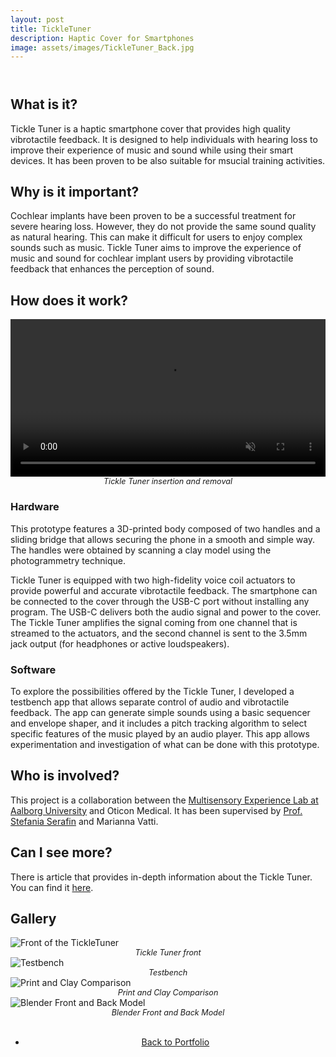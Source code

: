 ```yaml
---
layout: post
title: TickleTuner
description: Haptic Cover for Smartphones
image: assets/images/TickleTuner_Back.jpg
---
```


<!-- Main -->
<div id="main" class="alt">

<!-- One -->
<section id="one">
	<div class="inner">
		<header class="major">
			<!-- <h1>SoundCubes</h1> -->
		</header>


<!-- Content -->

<h2>What is it?</h2>
<p>Tickle Tuner is a haptic smartphone cover that provides high quality vibrotactile feedback. It is designed to help individuals with hearing loss to improve their experience of music and sound while using their smart devices. It has been proven to be also suitable for msucial training activities.</p>	

<h2>Why is it important?</h2>
<p>Cochlear implants have been proven to be a successful treatment for severe hearing loss. However, they do not provide the same sound quality as natural hearing. This can make it difficult for users to enjoy complex sounds such as music. Tickle Tuner aims to improve the experience of music and sound for cochlear implant users by providing vibrotactile feedback that enhances the perception of sound.</p>

<h2>How does it work?</h2>
<p><span class="image right" style="max-width: 400px;"><video width="100%" autoplay loop muted>
    <source src="{% link assets/images/TickleTuner_Insert_Remove.mp4 %}" type="video/mp4">
    Your browser does not support the video tag.
</video><br><em style="display: block; text-align: center; font-size: 0.9em;">Tickle Tuner insertion and removal</em></span></p>

<h3>Hardware</h3>
<p>This prototype features a 3D-printed body composed of two handles and a sliding bridge that allows securing the phone in a smooth and simple way. The handles were obtained by scanning a clay model using the photogrammetry technique.</p> 

<p>Tickle Tuner is equipped with two high-fidelity voice coil actuators to provide powerful and accurate vibrotactile feedback. The smartphone can be connected to the cover through the USB-C port without installing any program. The USB-C delivers both the audio signal and power to the cover. The Tickle Tuner amplifies the signal coming from one channel that is streamed to the actuators, and the second channel is sent to the 3.5mm jack output (for headphones or active loudspeakers).</p>

<h3>Software</h3>
<p>To explore the possibilities offered by the Tickle Tuner, I developed a testbench app that allows separate control of audio and vibrotactile feedback. The app can generate simple sounds using a basic sequencer and envelope shaper, and it includes a pitch tracking algorithm to select specific features of the music played by an audio player. This app allows experimentation and investigation of what can be done with this prototype.</p>

<h2>Who is involved?</h2>
<p>This project is a collaboration between the <a href="https://melcph.create.aau.dk">Multisensory Experience Lab at Aalborg University</a> and Oticon Medical. It has been supervised by <a href="https://vbn.aau.dk/en/persons/107881">Prof. Stefania Serafin</a> and Marianna Vatti.</p>

<h2>Can I see more?</h2>
<p>There is article that provides in-depth information about the Tickle Tuner. You can find it <a href="https://link.springer.com/chapter/10.1007/978-3-031-15019-7_2">here</a>.</p>


<h2>Gallery</h2>
<div class="row">
	<div class="6u 12u$(small)">
		<span class="image fit" style="max-width: 500px;"><img src="{% link assets/images/TickleTuner_Front.jpg %}" alt="Front of the TickleTuner"/><br><em style="display: block; text-align: center; font-size: 0.9em;">Tickle Tuner front</em></span>
	</div>
	<div class="6u$ 12u$(small)">
		<span class="image fit" style="max-width: 500px;"><img src="{% link assets/images/Testbench.png %}" alt="Testbench"/><br><em style="display: block; text-align: center; font-size: 0.9em;">Testbench</em></span>
	</div>
	<div class="6u 12u$(small)">
		<span class="image fit" style="max-width: 500px;"><img src="{% link assets/images/Print_Clay_Comparison.jpg %}" alt="Print and Clay Comparison"/><br><em style="display: block; text-align: center; font-size: 0.9em;">Print and Clay Comparison</em></span>
	</div>
	<div class="6u$ 12u$(small)">
		<span class="image fit" style="max-width: 500px;"><img src="{% link assets/images/Blender_Front-Back_Model.png %}" alt="Blender Front and Back Model"/><br><em style="display: block; text-align: center; font-size: 0.9em;">Blender Front and Back Model</em></span>
	</div>
</div>

<br>
<div style="text-align: center;">
	<ul class="actions">
		<li><a href="Portfolio.html" class="button">Back to Portfolio</a></li>
	</ul>
</div>
